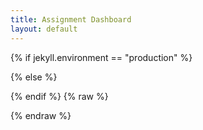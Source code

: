 ```yaml
---
title: Assignment Dashboard
layout: default
---
```


{% if jekyll.environment == "production" %}
<script src="https://cdn.jsdelivr.net/npm/vue/dist/vue.min.js"></script>
{% else %}
<script src="https://cdn.jsdelivr.net/npm/vue/dist/vue.js"></script>
{% endif %}
{% raw %}
<style>
.tableFixHead {
  overflow-y: auto;
  max-height: 20em;
}
.tableFixHead thead th {
  position: sticky;
  top: 0;
}
table {
  border-collapse: collapse;
  width: 100%;
}
th,
td {
  padding: 8px 16px;
  border: 1px solid #ccc;
}
th {
  background: #eee;
}
</style>
<div id="app">
  <template v-if="jwt && user">
    <a href="#" v-on:click="logout">Logout</a>
    <template v-if="githubUser">
    <p>You are logged in as <em>{{user}}</em> and GitHub user <em>{{githubUser}}</em></p>
      <template v-for="(value, assignment) in assignments">
        <h2 v-bind:id="assignment">{{ value.assignment.title }}</h2>
        <p v-if="value.repo">
        Your repository: <a v-bind:href="value.repo" target="new">{{value.repo}}</a>
        </p>
        <p v-else-if="starting[assignment]">
        <em>Creating repository...</em>
        </p>
        <assignment-create v-bind:roster="enrolledStudents" v-bind:assignment="value" v-bind:assignment-key="assignment" v-else v-on:start="start">
        </assignment-create>
      </template>
    </template>
    <template v-else>
      <p>You must also pair your NetID with a GitHub account by logging in with Github</p>
      <a href="#" v-on:click="pairWithGithub">Login with GitHub</a>
    </template>
  </template>
  <template v-else>
  <p>To access the assignment dashboard, login using your Princeton NetID</p>
  <a href="#" v-on:click="login">Login with NetID</a>
  </template>
</div>
<script>
  let baseUrl = "https://sns29.cs.princeton.edu";
  
  Vue.component('assignment-create', {
    props: [ 'assignment', 'assignmentKey', 'roster' ],
    data: function() {
      return {
        partnerSearch: "",
        searchStudents: [],
        partners: new Set(),
        showRoster: false,
      };
    },
    methods: {
      select: function(student) {
        this.partnerSearch = "";
        this.partners.add(student);
      }
    },
    computed: {
      searched: function() {
        let prtnr = this.partnerSearch.toLowerCase();
        if (prtnr.length > 0 || this.showRoster) {
          return this.roster.filter((student) =>
            student.name.toLowerCase().includes(prtnr) ||
            student.netid.toLowerCase().includes(prtnr)
          );
        } else {
          return [];
        }
      }
    },
    template: `
      <div>
        <p v-if="partners.size > 0">
          You've chosen to work with
          <span v-for="(partner, idx) in partners"><em>{{ partner.name }} ({{ partner.netid }})</em><span v-if="idx + 1 < partners.size">, </span></span>.
        </p>
        <template v-if="(assignment.assignment.group_size || 0) - partners.size > 1">
        <p>This is a group assignment, you must choose {{
        assignment.assignment.group_size - 1 - partners.size }} more classmate(s) to work
        with. <em>Do not add people to your team without the permission from them</em>.</p>
        <p>
        <input type="search" placeholder="Find a partner by name or NetID" id="partner_search" style="padding: 1em; font-size: 1.2em; width: 25em;" v-model="partnerSearch"/>
        <a href="#" v-on:click="showRoster = false; partnerSearch = ''" v-if="showRoster">hide</a><a href="#" v-on:click="showRoster = true" v-else>view all</a>
        </p>
        <div class="tableFixHead" v-if="searched.length > 0">
          <table>
            <thead>
              <tr>
                <th>&nbsp;</th>
                <th>Name</th>
                <th>E-mail</th>
              </tr>
            </thead>
            <tr v-for="student in searched">
              <td width="7em"><a href="#" v-on:click="select(student)">Select</a></td>
              <td>{{student.name}}</td>
              <td><a v-bind:href="'mailto:' + student.email + '?Subject=Work+together+on+COS316+assignment%3F'" target="new">{{student.email}}</a></td>
            </tr>
          </table>
        </div>
        </template>
        <template v-else>
        <p>
          To begin working on this assignment, we need to create a repository for you.
          <a href="#" v-on:click="$emit('start', assignmentKey, partners)">Click here to start</a>
        </p>
        </template>
      </div>
    `
  });
  
  var app = new Vue({
    el: '#app',
    data: {
      jwt: window.sessionStorage.getItem("snapfaas-jwt"),
      user: null,
      githubUser: null,
      assignments: {},
      starting: {},
      enrollments: null,
    },
    created: function() {
      window.addEventListener("message", (event) => {
          if (event.source === this.casPopup) {
            this.jwt = event.data;
            window.sessionStorage.setItem("snapfaas-jwt", event.data);
          } else if (event.source === this.githubPopup) {
            if (event.data == "jwt_please") {
              event.source.postMessage(this.jwt, baseUrl);
            } else {
                this.githubUser = JSON.parse(event.data);
            }
          }
      }, false);
      this.me(this.jwt);
    },
    methods: {
      start: async function(assignment, partners) {
        this.$set(this.starting, assignment, true);
        let url = new URL(baseUrl);
        url.pathname = "/assignments";
        partners.add({ netid: this.user.split("@")[0] });
        let data = {
            assignment: assignment,
            users: Array.from(partners).map(partner => partner.netid + "@princeton.edu"),
        };
        let response = await fetch(url, {
          method: 'POST',
          headers: new Headers({
              'Authorization': 'Bearer '+ this.jwt,
              'Content-Type': 'application/json',
          }),
          body: JSON.stringify(data),
        });
        let respData = await response.json();
        if (respData["error"]) {
          alert(respData["error"]);
        } else {
          this.assignments[assignment].repo = "https://github.com/cos316/" + respData.name;
        }
      },
      me: async function(jwt) {
        if (jwt) {
          let response = await fetch(baseUrl + "/me", {
            method: 'GET',
            headers: new Headers({
                'Authorization': 'Bearer ' + this.jwt
            }),
          });
          let me = await response.json();
          this.user = me["login"];
          this.githubUser = me["github"];
          response = await fetch(baseUrl + "/get?keys=cos316/enrollments.json", {
            method: 'GET',
            headers: new Headers({
                'Authorization': 'Bearer ' + this.jwt
            }),
          });
          this.enrollments = JSON.parse((await response.json())["cos316/enrollments.json"]);
        }
      },
      login: function() {
        if (!this.jwt) {
            this.casPopup = window.open(baseUrl + "/login/cas", "Login", "popup");
        }
      },
      pairWithGithub: function() {
        this.githubPopup = window.open(baseUrl + "/login/github", "Login", "popup");
      },
      getAssignments: async function() {
        let response = await fetch(baseUrl + "/get?keys=cos316/assignments", {
          method: 'GET',
          headers: new Headers({
              'Authorization': 'Bearer ' + this.jwt
          }),
        });
        let now = new Date();
        let baseAssignments = Object.fromEntries(Object.entries((await response.json())).map(([k,v]) => [k, JSON.parse(v)]))["cos316/assignments"];
        let keys = Object.entries(baseAssignments)
        if (window.location.search != "?prerelease") {
          keys = keys.filter(([k,v]) => now >= new Date(v["release_date"]));
        }
        keys = keys.map(([key, v]) =>  "cos316/assignments/" + key + "/" + this.user);
        let url = new URL(baseUrl);
        url.pathname = "/get";
        url.searchParams.append("keys", keys);; 
        response = await fetch(url, {
          method: 'GET',
          headers: new Headers({
              'Authorization': 'Bearer ' + this.jwt
          }),
        });
        let result = await response.json();
        result = Object.fromEntries(Object.entries(result).map(([k, v]) => {
            k = k.match(/cos316\/assignments\/([^/]+)\/.*/)[1];
            let val = {
                repo: v ? "https://github.com/" + v : null,
                assignment: baseAssignments[k]
            };
            return [k, val];
        }));
        this.assignments = result;
      },
      logout: async function() {
        window.sessionStorage.removeItem("snapfaas-jwt");
        this.jwt = null;
        this.user = null;
        this.githubUser = null;
      }
    },
    computed: {
      enrolledStudents: function() {
        if (this.enrollments) {
          let kind = Object.entries(this.enrollments)
                      .find(([k, v]) => v.email == this.user)[1].type;
          return Object.entries(this.enrollments)
                  .filter(([key, value]) => value.type == kind && value.email != this.user)
                  .map(([key, value]) => Object.assign({netid: key}, value))
                  .sort((student1, student2) => {
                    if (student1["last"] == student2["last"]) {
                      return student1["first"].localeCompare(student2["first"]);
                    } else {
                      return student1["last"].localeCompare(student2["last"]);
                    }
                  });
        } else {
          return [];
        }
      }
    },
    watch: {
      jwt: function(newJwt, oldJwt) {
        this.me(newJwt);
      },
      githubUser: function(newGhUser, oldGhUser) {
        if (newGhUser) {
          this.getAssignments();
        }
      },
    }
  })
</script>

{% endraw %}
